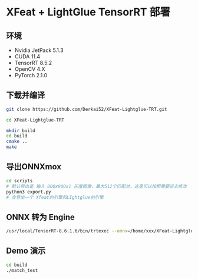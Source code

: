 # XFeat + LightGlue TensorRT 部署

## 环境
- Nvidia JetPack 5.1.3
- CUDA 11.4
- TensorRT 8.5.2
- OpenCV 4.X
- PyTorch 2.1.0

## 下载并编译
``` bash
git clone https://github.com/Derkai52/XFeat-Lightglue-TRT.git

cd XFeat-Lightglue-TRT

mkdir build
cd build
cmake ..
make
```

## 导出ONNXmox
```bash
cd scripts
# 默认导出是 输入 800x800x1 灰度图像，最大512个匹配对，这里可以按照需要进去修改
python3 export.py
# 会导出一个 Xfeat的引擎和LIghtglue的引擎
```


## ONNX 转为 Engine
```bash
/usr/local/TensorRT-8.6.1.6/bin/trtexec --onnx=/home/xxx/XFeat-Lightglue-TRT/weights/lighterglue_L3.onnx --saveEngine=/home/xxx/XFeat-Lightglue-TRT/weights/lighterglue_L6.engine
```

## Demo 演示
```bash
cd build
./match_test 
```